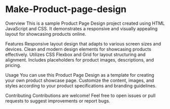 # Make-Product-page-design
Overview
This is a sample Product Page Design project created using HTML JavaScript and CSS. It demonstrates a responsive and visually appealing layout for showcasing products online.

Features
Responsive layout design that adapts to various screen sizes and devices.
Clean and modern design elements for showcasing products effectively.
Utilizes CSS Flexbox and Grid for layout structuring and alignment.
Includes placeholders for product images, descriptions, and pricing.

Usage
You can use this Product Page Design as a template for creating your own product showcase page. Customize the content, images, and styles according to your product specifications and branding guidelines.

Contributing
Contributions are welcome! Feel free to open issues or pull requests to suggest improvements or report bugs.
